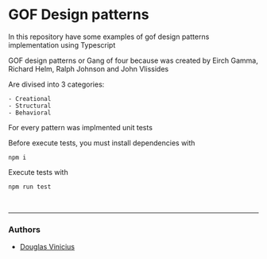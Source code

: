 # GOF Design patterns

In this repository have some examples of gof design patterns implementation using Typescript

GOF design patterns or Gang of four because was created by Eirch Gamma, Richard Helm, Ralph Johnson and John Vlissides

Are divised into 3 categories:

    - Creational
    - Structural
    - Behavioral


For every pattern was implmented unit tests

Before execute tests, you must install dependencies with

```npm i```

Execute tests with

```npm run test ```

<br>
<hr>

### Authors
- [Douglas Vinicius](https://github.com/dviniciusbonin)